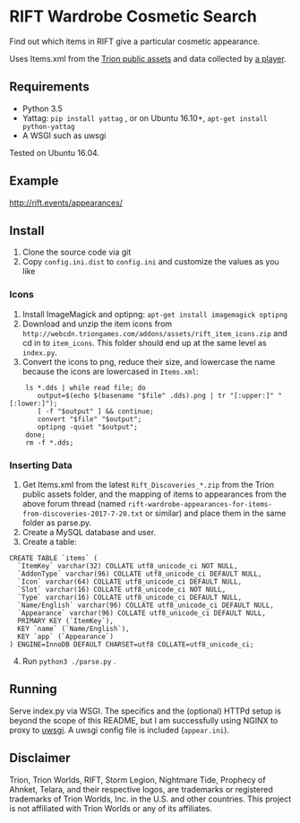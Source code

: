 # RIFT Wardrobe Cosmetic Search 

Find out which items in RIFT give a particular cosmetic appearance.

Uses Items.xml from the [Trion public assets](http://webcdn.triongames.com/addons/assets/) and data collected by [a player](http://forums.riftgame.com/technical-discussions/addons-macros-ui/496667-wardrobe-appearances-list-completed.html#post5313180).

## Requirements

* Python 3.5
* Yattag: `pip install yattag` , or on Ubuntu 16.10+, `apt-get install python-yattag`
* A WSGI such as uwsgi 

Tested on Ubuntu 16.04.

## Example

http://rift.events/appearances/

## Install

1. Clone the source code via git
2. Copy `config.ini.dist` to `config.ini` and customize the values as you like

### Icons

1. Install ImageMagick and optipng: `apt-get install imagemagick optipng`
2. Download and unzip the item icons from `http://webcdn.triongames.com/addons/assets/rift_item_icons.zip` and cd in to `item_icons`. This folder should end up at the same level as `index.py`.
3. Convert the icons to png, reduce their size, and lowercase the name because the icons are lowercased in `Items.xml`:

```
    ls *.dds | while read file; do
       output=$(echo $(basename "$file" .dds).png | tr "[:upper:]" "[:lower:]");
       [ -f "$output" ] && continue;
       convert "$file" "$output"; 
       optipng -quiet "$output"; 
    done;
    rm -f *.dds;
```

### Inserting Data

1. Get Items.xml from the latest `Rift_Discoveries_*.zip` from the Trion public assets folder, and the mapping of items to appearances from the above forum thread (named `rift-wardrobe-appearances-for-items-from-discoveries-2017-7-20.txt` or similar) and place them in the same folder as parse.py.
2. Create a MySQL database and user.
3. Create a table:

```
CREATE TABLE `items` (
  `ItemKey` varchar(32) COLLATE utf8_unicode_ci NOT NULL,
  `AddonType` varchar(96) COLLATE utf8_unicode_ci DEFAULT NULL,
  `Icon` varchar(64) COLLATE utf8_unicode_ci DEFAULT NULL,
  `Slot` varchar(16) COLLATE utf8_unicode_ci NOT NULL,
  `Type` varchar(16) COLLATE utf8_unicode_ci DEFAULT NULL,
  `Name/English` varchar(96) COLLATE utf8_unicode_ci DEFAULT NULL,
  `Appearance` varchar(96) COLLATE utf8_unicode_ci DEFAULT NULL,
  PRIMARY KEY (`ItemKey`),
  KEY `name` (`Name/English`),
  KEY `app` (`Appearance`)
) ENGINE=InnoDB DEFAULT CHARSET=utf8 COLLATE=utf8_unicode_ci;
```

4. Run `python3 ./parse.py` .


## Running
Serve index.py via WSGI. The specifics and the (optional) HTTPd setup is beyond the scope of this README, but I am successfully using NGINX to proxy to [uwsgi](https://uwsgi-docs.readthedocs.io/en/latest/Python.html). A uwsgi config file is included (`appear.ini`).
                                                                                          
## Disclaimer

Trion, Trion Worlds, RIFT, Storm Legion, Nightmare Tide, Prophecy of Ahnket, Telara, and their respective logos, are trademarks or registered trademarks of Trion Worlds, Inc. in the U.S. and other countries. This project is not affiliated with Trion Worlds or any of its affiliates.

